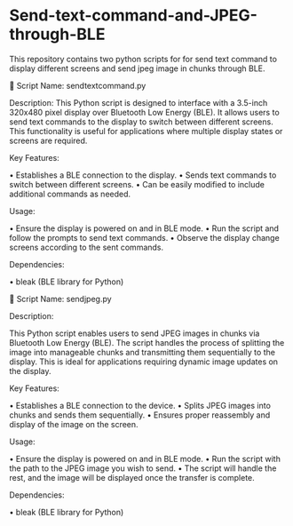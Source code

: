 # Send-text-command-and-JPEG-through-BLE
This repository contains two python scripts for for send text command to display different screens and send jpeg image in chunks through BLE.

	 Script Name: sendtextcommand.py

Description:
This Python script is designed to interface with a 3.5-inch 320x480 pixel display over Bluetooth Low Energy (BLE). It allows users to send text commands to the display to switch between different screens. This functionality is useful for applications where multiple display states or screens are required.

Key Features:

•	Establishes a BLE connection to the display.
•	Sends text commands to switch between different screens.
•	Can be easily modified to include additional commands as needed.

Usage:

•	Ensure the display is powered on and in BLE mode.
•	Run the script and follow the prompts to send text commands.
•	Observe the display change screens according to the sent commands.

Dependencies:

•	bleak (BLE library for Python)




	Script Name: sendjpeg.py


Description:

This Python script enables users to send JPEG images in chunks via Bluetooth Low Energy (BLE). The script handles the process of splitting the image into manageable chunks and transmitting them sequentially to the display. This is ideal for applications requiring dynamic image updates on the display.

Key Features:

•	Establishes a BLE connection to the device.
•	Splits JPEG images into chunks and sends them sequentially.
•	Ensures proper reassembly and display of the image on the screen.

Usage:

•	Ensure the display is powered on and in BLE mode.
•	Run the script with the path to the JPEG image you wish to send.
•	The script will handle the rest, and the image will be displayed once the transfer is complete.

Dependencies:

•	bleak (BLE library for Python)

